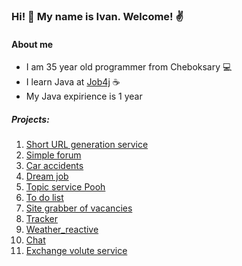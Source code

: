 ### Hi! 👋 My name is Ivan. Welcome! :v:

#### About me

* I am 35 year old programmer from Cheboksary :computer:
* I learn Java at [Job4j](https://job4j.ru/) :coffee:
* My Java expirience is 1 year

##### Projects:
1. [Short URL generation service](https://github.com/ivanmaleev/job4j_urlshortcut)
2. [Simple forum](https://github.com/ivanmaleev/job4j_forum)
3. [Car accidents](https://github.com/ivanmaleev/job4j_car_accident)
4. [Dream job](https://github.com/ivanmaleev/job4j_dreamjob)
5. [Topic service Pooh](https://github.com/ivanmaleev/job4j_pooh)
6. [To do list](https://github.com/ivanmaleev/job4j_todo)
7. [Site grabber of vacancies](https://github.com/ivanmaleev/job4j_grabber)
8. [Tracker](https://github.com/ivanmaleev/job4j_tracker-new)
9. [Weather_reactive](https://github.com/ivanmaleev/weather_reactive)
10. [Chat](https://github.com/ivanmaleev/chat)
11. [Exchange volute service](https://github.com/ivanmaleev/exchange_rates)
